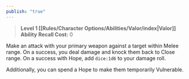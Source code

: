 ```yaml
---
publish: "true"
---
```

> **Level 1 [[Rules/Character Options/Abilities/Valor/index|Valor]] Ability**
> **Recall Cost:** 0

Make an attack with your primary weapon against a target within Melee range. On a success, you deal damage and knock them back to Close range. On a success with Hope, add  `dice:1d6` to your damage roll.

Additionally, you can spend a Hope to make them temporarily Vulnerable.
